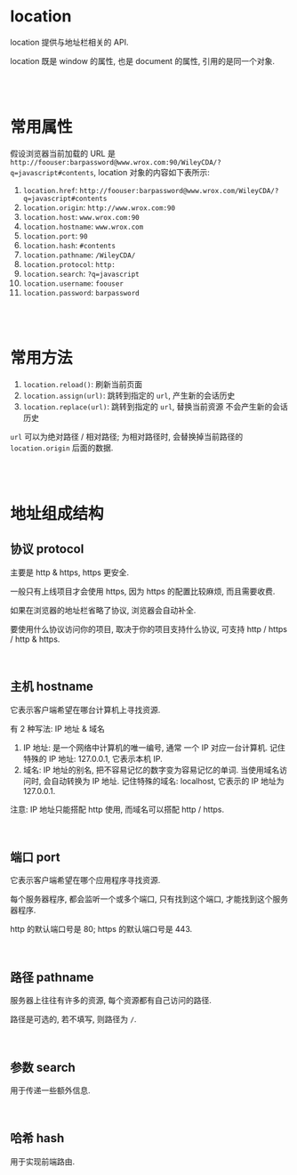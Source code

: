 # location

location 提供与地址栏相关的 API.

location 既是 window 的属性, 也是 document 的属性, 引用的是同一个对象.

<br><br>

# 常用属性

假设浏览器当前加载的 URL 是 `http://foouser:barpassword@www.wrox.com:90/WileyCDA/?q=javascript#contents`, location 对象的内容如下表所示:

1.  `location.href`: `http://foouser:barpassword@www.wrox.com/WileyCDA/?q=javascript#contents`
2.  `location.origin`: `http://www.wrox.com:90`
3.  `location.host`: `www.wrox.com:90`
4.  `location.hostname`: `www.wrox.com`
5.  `location.port`: `90`
6.  `location.hash`: `#contents`
7.  `location.pathname`: `/WileyCDA/`
8.  `location.protocol`: `http:`
9.  `location.search`: `?q=javascript`
10. `location.username`: `foouser`
11. `location.password`: `barpassword`

<br><br>

# 常用方法

1. `location.reload()`: 刷新当前页面
2. `location.assign(url)`: 跳转到指定的 `url`, 产生新的会话历史
3. `location.replace(url)`: 跳转到指定的 `url`, 替换当前资源 不会产生新的会话历史

`url` 可以为绝对路径 / 相对路径; 为相对路径时, 会替换掉当前路径的 `location.origin` 后面的数据.

<br><br>

# 地址组成结构

## 协议 protocol

主要是 http & https, https 更安全.

一般只有上线项目才会使用 https, 因为 https 的配置比较麻烦, 而且需要收费.

如果在浏览器的地址栏省略了协议, 浏览器会自动补全.

要使用什么协议访问你的项目, 取决于你的项目支持什么协议, 可支持 http / https / http & https.

<br>

## 主机 hostname

它表示客户端希望在哪台计算机上寻找资源.

有 2 种写法: IP 地址 & 域名

1.  IP 地址: 是一个网络中计算机的唯一编号, 通常 一个 IP 对应一台计算机.
    记住特殊的 IP 地址: 127.0.0.1, 它表示本机 IP.
2.  域名: IP 地址的别名, 把不容易记忆的数字变为容易记忆的单词. 当使用域名访问时, 会自动转换为 IP 地址.
    记住特殊的域名: localhost, 它表示的 IP 地址为 127.0.0.1.

注意: IP 地址只能搭配 http 使用, 而域名可以搭配 http / https.

<br>

## 端口 port

它表示客户端希望在哪个应用程序寻找资源.

每个服务器程序, 都会监听一个或多个端口, 只有找到这个端口, 才能找到这个服务器程序.

http 的默认端口号是 80; https 的默认端口号是 443.

<br>

## 路径 pathname

服务器上往往有许多的资源, 每个资源都有自己访问的路径.

路径是可选的, 若不填写, 则路径为 `/`.

<br>

## 参数 search

用于传递一些额外信息.

<br>

## 哈希 hash

用于实现前端路由.
